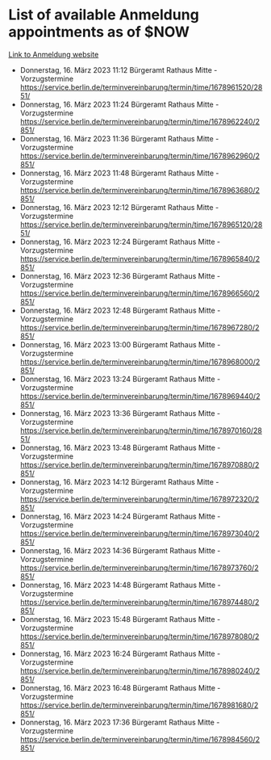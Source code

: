 # List of available Anmeldung appointments as of $NOW
[Link to Anmeldung website](https://service.berlin.de/terminvereinbarung/termin/tag.php?termin=1&anliegen[]=120686&dienstleisterlist=122210,122217,327316,122219,327312,122227,327314,122231,327346,122243,327348,122254,122252,329742,122260,329745,122262,329748,122271,327278,122273,327274,122277,327276,330436,122280,327294,122282,327290,122284,327292,122291,327270,122285,327266,122286,327264,122296,327268,150230,329760,122297,327286,122294,327284,122312,329763,122314,329775,122304,327330,122311,327334,122309,327332,317869,122281,327352,122279,329772,122283,122276,327324,122274,327326,122267,329766,122246,327318,122251,327320,122257,327322,122208,327298,122226,327300&herkunft=http%3A%2F%2Fservice.berlin.de%2Fdienstleistung%2F120686%2F)
- Donnerstag, 16. März 2023 11:12 Bürgeramt Rathaus Mitte - Vorzugstermine https://service.berlin.de/terminvereinbarung/termin/time/1678961520/2851/
- Donnerstag, 16. März 2023 11:24 Bürgeramt Rathaus Mitte - Vorzugstermine https://service.berlin.de/terminvereinbarung/termin/time/1678962240/2851/
- Donnerstag, 16. März 2023 11:36 Bürgeramt Rathaus Mitte - Vorzugstermine https://service.berlin.de/terminvereinbarung/termin/time/1678962960/2851/
- Donnerstag, 16. März 2023 11:48 Bürgeramt Rathaus Mitte - Vorzugstermine https://service.berlin.de/terminvereinbarung/termin/time/1678963680/2851/
- Donnerstag, 16. März 2023 12:12 Bürgeramt Rathaus Mitte - Vorzugstermine https://service.berlin.de/terminvereinbarung/termin/time/1678965120/2851/
- Donnerstag, 16. März 2023 12:24 Bürgeramt Rathaus Mitte - Vorzugstermine https://service.berlin.de/terminvereinbarung/termin/time/1678965840/2851/
- Donnerstag, 16. März 2023 12:36 Bürgeramt Rathaus Mitte - Vorzugstermine https://service.berlin.de/terminvereinbarung/termin/time/1678966560/2851/
- Donnerstag, 16. März 2023 12:48 Bürgeramt Rathaus Mitte - Vorzugstermine https://service.berlin.de/terminvereinbarung/termin/time/1678967280/2851/
- Donnerstag, 16. März 2023 13:00 Bürgeramt Rathaus Mitte - Vorzugstermine https://service.berlin.de/terminvereinbarung/termin/time/1678968000/2851/
- Donnerstag, 16. März 2023 13:24 Bürgeramt Rathaus Mitte - Vorzugstermine https://service.berlin.de/terminvereinbarung/termin/time/1678969440/2851/
- Donnerstag, 16. März 2023 13:36 Bürgeramt Rathaus Mitte - Vorzugstermine https://service.berlin.de/terminvereinbarung/termin/time/1678970160/2851/
- Donnerstag, 16. März 2023 13:48 Bürgeramt Rathaus Mitte - Vorzugstermine https://service.berlin.de/terminvereinbarung/termin/time/1678970880/2851/
- Donnerstag, 16. März 2023 14:12 Bürgeramt Rathaus Mitte - Vorzugstermine https://service.berlin.de/terminvereinbarung/termin/time/1678972320/2851/
- Donnerstag, 16. März 2023 14:24 Bürgeramt Rathaus Mitte - Vorzugstermine https://service.berlin.de/terminvereinbarung/termin/time/1678973040/2851/
- Donnerstag, 16. März 2023 14:36 Bürgeramt Rathaus Mitte - Vorzugstermine https://service.berlin.de/terminvereinbarung/termin/time/1678973760/2851/
- Donnerstag, 16. März 2023 14:48 Bürgeramt Rathaus Mitte - Vorzugstermine https://service.berlin.de/terminvereinbarung/termin/time/1678974480/2851/
- Donnerstag, 16. März 2023 15:48 Bürgeramt Rathaus Mitte - Vorzugstermine https://service.berlin.de/terminvereinbarung/termin/time/1678978080/2851/
- Donnerstag, 16. März 2023 16:24 Bürgeramt Rathaus Mitte - Vorzugstermine https://service.berlin.de/terminvereinbarung/termin/time/1678980240/2851/
- Donnerstag, 16. März 2023 16:48 Bürgeramt Rathaus Mitte - Vorzugstermine https://service.berlin.de/terminvereinbarung/termin/time/1678981680/2851/
- Donnerstag, 16. März 2023 17:36 Bürgeramt Rathaus Mitte - Vorzugstermine https://service.berlin.de/terminvereinbarung/termin/time/1678984560/2851/

